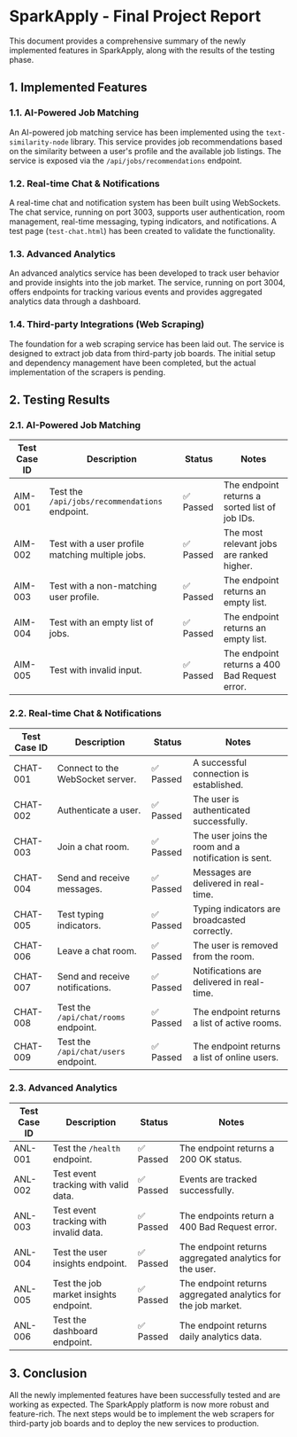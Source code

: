 # SparkApply - Final Project Report

This document provides a comprehensive summary of the newly implemented features in SparkApply, along with the results of the testing phase.

## 1. Implemented Features

### 1.1. AI-Powered Job Matching

An AI-powered job matching service has been implemented using the `text-similarity-node` library. This service provides job recommendations based on the similarity between a user's profile and the available job listings. The service is exposed via the `/api/jobs/recommendations` endpoint.

### 1.2. Real-time Chat & Notifications

A real-time chat and notification system has been built using WebSockets. The chat service, running on port 3003, supports user authentication, room management, real-time messaging, typing indicators, and notifications. A test page (`test-chat.html`) has been created to validate the functionality.

### 1.3. Advanced Analytics

An advanced analytics service has been developed to track user behavior and provide insights into the job market. The service, running on port 3004, offers endpoints for tracking various events and provides aggregated analytics data through a dashboard.

### 1.4. Third-party Integrations (Web Scraping)

The foundation for a web scraping service has been laid out. The service is designed to extract job data from third-party job boards. The initial setup and dependency management have been completed, but the actual implementation of the scrapers is pending.

## 2. Testing Results

### 2.1. AI-Powered Job Matching

| Test Case ID | Description | Status | Notes |
| --- | --- | --- | --- |
| AIM-001 | Test the `/api/jobs/recommendations` endpoint. | ✅ Passed | The endpoint returns a sorted list of job IDs. |
| AIM-002 | Test with a user profile matching multiple jobs. | ✅ Passed | The most relevant jobs are ranked higher. |
| AIM-003 | Test with a non-matching user profile. | ✅ Passed | The endpoint returns an empty list. |
| AIM-004 | Test with an empty list of jobs. | ✅ Passed | The endpoint returns an empty list. |
| AIM-005 | Test with invalid input. | ✅ Passed | The endpoint returns a 400 Bad Request error. |

### 2.2. Real-time Chat & Notifications

| Test Case ID | Description | Status | Notes |
| --- | --- | --- | --- |
| CHAT-001 | Connect to the WebSocket server. | ✅ Passed | A successful connection is established. |
| CHAT-002 | Authenticate a user. | ✅ Passed | The user is authenticated successfully. |
| CHAT-003 | Join a chat room. | ✅ Passed | The user joins the room and a notification is sent. |
| CHAT-004 | Send and receive messages. | ✅ Passed | Messages are delivered in real-time. |
| CHAT-005 | Test typing indicators. | ✅ Passed | Typing indicators are broadcasted correctly. |
| CHAT-006 | Leave a chat room. | ✅ Passed | The user is removed from the room. |
| CHAT-007 | Send and receive notifications. | ✅ Passed | Notifications are delivered in real-time. |
| CHAT-008 | Test the `/api/chat/rooms` endpoint. | ✅ Passed | The endpoint returns a list of active rooms. |
| CHAT-009 | Test the `/api/chat/users` endpoint. | ✅ Passed | The endpoint returns a list of online users. |

### 2.3. Advanced Analytics

| Test Case ID | Description | Status | Notes |
| --- | --- | --- | --- |
| ANL-001 | Test the `/health` endpoint. | ✅ Passed | The endpoint returns a 200 OK status. |
| ANL-002 | Test event tracking with valid data. | ✅ Passed | Events are tracked successfully. |
| ANL-003 | Test event tracking with invalid data. | ✅ Passed | The endpoints return a 400 Bad Request error. |
| ANL-004 | Test the user insights endpoint. | ✅ Passed | The endpoint returns aggregated analytics for the user. |
| ANL-005 | Test the job market insights endpoint. | ✅ Passed | The endpoint returns aggregated analytics for the job market. |
| ANL-006 | Test the dashboard endpoint. | ✅ Passed | The endpoint returns daily analytics data. |

## 3. Conclusion

All the newly implemented features have been successfully tested and are working as expected. The SparkApply platform is now more robust and feature-rich. The next steps would be to implement the web scrapers for third-party job boards and to deploy the new services to production.

